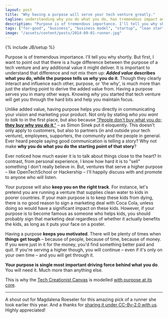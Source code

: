 ```yaml
---
layout: post
title: "Why having a purpose will serve your tech venture greatly."
tagline: understanding why you do what you do, has tremendous impact and will serve you throughout your entire venture
description: "Purpose is of tremendous importance. I'll tell you why shortly. But first, I want to point out that there is a huge difference between the purpose of a tech venture and any additional value it might deliver. It is important to understand that difference and not mix them up: **_Added value_ describes what you do, while the purpose tells us _why_ you do it**. Though they clearly interact and influence each other, purpose, or 'the why', is much more than just the starting point to derive the added value from. Having a purpose serves you in many other ways. Knowing *why* you started that tech venture will get you through the hard bits and help you maintain focus."
tags: ["for-good", "business", "business model", "startup", "lean startup", "tech creationist canvas", "tech ventures", "purpose", "value"]
image: "/assets/content/posts/2014-09-01-runner.jpg"
---
```

{% include JB/setup %}


Purpose is of tremendous importance. I'll tell you why shortly. But first, I want to point out that there is a huge difference between the purpose of a tech venture and any additional value it might deliver. It is important to understand that difference and not mix them up: **_Added value_ describes what you do, while the purpose tells us _why_ you do it**. Though they clearly interact and influence each other, purpose, or 'the why', is much more than just the starting point to derive the added value from. Having a purpose serves you in many other ways. Knowing *why* you started that tech venture will get you through the hard bits and help you maintain focus.

Unlike added value, having purpose helps you directly in communicating your vision and marketing your product. Not only by stating _who you want to talk_ to in the first place, but also because ["People don't buy what you do; **they buy why you do it**."](http://www.ted.com/talks/simon_sinek_how_great_leaders_inspire_action) – as Simon Sinek put it eloquently. This doesn't only apply to customers, but also to partners (in and outside your tech venture), employees, supporters, the community and the people in general. Ever heard people saying good communication is telling a story? Why not make **why you do what you do the starting point of that story**?

Ever noticed how much easier it is to talk about things close to the heart? In contrast, from personal experience, I know how hard it is to "sell" something I don't really believe in. But, ventures that serve a higher purpose – like OpenTechSchool or Hackership – I'll happily discuss with and promote to anyone who will listen.

Your purpose will also **keep you on the right track**. For instance, let's pretend you are running a venture that supplies clean water to kids in poorer countries. If your main purpose is to keep these kids from dying, there is no good reason to sign a marketing deal with Coca Cola, unless doing so would have a significant impact on these kids. However, if your purpose is to become famous as someone who helps kids, you should probably sign that marketing deal regardless of whether it actually benefits the kids, as long as it puts your face on a poster.

Having a purpose **keeps you motivated**. There will be plenty of times when **things get tough** – because of people, because of time, because of money. If you were just in it for the money, you'd find something better paid and quit. If you're serving a higher though, you will continue – even if it's only on your own time – and you will get through it.

**Your purpose is single most important driving force behind what you do**. You will need it. Much more than anything else.

This is why the [Tech Creationist Canvas](/2014/08/19/introducing-the-tech-creationist-canvas) is modelled [with purpose at its core](/2014/08/19/tech-creationist-canvas-the-principles).


---

A shout out for Magdalena Roeseler for this amazing pick of a runner she took earlier this year. And a thanks for [sharing it under CC-By-2.0 with us](https://www.flickr.com/photos/magdalenaroeseler/14167150000). Highly appreciated!
